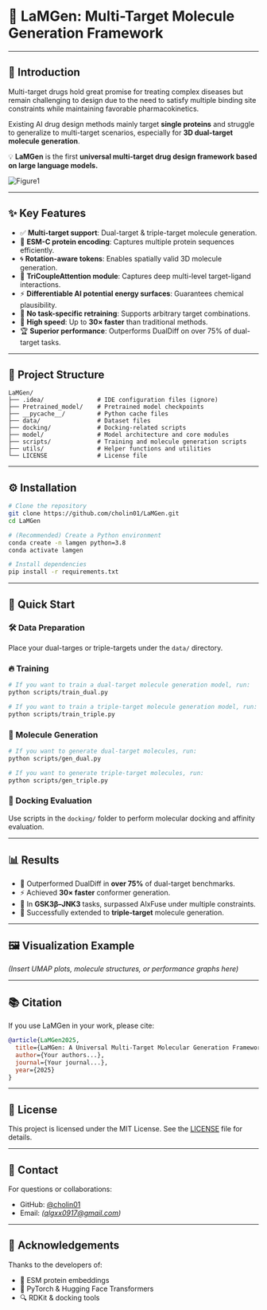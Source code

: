 # 🚀 LaMGen: Multi-Target Molecule Generation Framework

---

## 📖 Introduction

Multi-target drugs hold great promise for treating complex diseases but remain challenging to design due to the need to satisfy multiple binding site constraints while maintaining favorable pharmacokinetics.

Existing AI drug design methods mainly target **single proteins** and struggle to generalize to multi-target scenarios, especially for **3D dual-target molecule generation**.

💡 **LaMGen** is the first **universal multi-target drug design framework based on large language models.**

![Figure1](https://github.com/user-attachments/assets/c3d0ec7a-8e68-4cd5-ac98-9c2197f21baa)

---

## ✨ Key Features

* ✅ **Multi-target support**: Dual-target & triple-target molecule generation.
* 🧬 **ESM-C protein encoding**: Captures multiple protein sequences efficiently.
* 🌀 **Rotation-aware tokens**: Enables spatially valid 3D molecule generation.
* 🔀 **TriCoupleAttention module**: Captures deep multi-level target-ligand interactions.
* ⚡ **Differentiable AI potential energy surfaces**: Guarantees chemical plausibility.
* 🔧 **No task-specific retraining**: Supports arbitrary target combinations.
* 🚀 **High speed**: Up to **30× faster** than traditional methods.
* 🏆 **Superior performance**: Outperforms DualDiff on over 75% of dual-target tasks.

---

## 📂 Project Structure

```text
LaMGen/
├── .idea/               # IDE configuration files (ignore)
├── Pretrained_model/    # Pretrained model checkpoints
├── __pycache__/         # Python cache files
├── data/                # Dataset files
├── docking/             # Docking-related scripts
├── model/               # Model architecture and core modules
├── scripts/             # Training and molecule generation scripts
├── utils/               # Helper functions and utilities
└── LICENSE              # License file
```

---

## ⚙️ Installation

```bash
# Clone the repository
git clone https://github.com/cholin01/LaMGen.git
cd LaMGen

# (Recommended) Create a Python environment
conda create -n lamgen python=3.8
conda activate lamgen

# Install dependencies
pip install -r requirements.txt
```

---

## 🚀 Quick Start

### 🛠️ Data Preparation

Place your dual-targes or triple-targets under the `data/` directory.

### 🔥 Training

```bash
# If you want to train a dual-target molecule generation model, run:
python scripts/train_dual.py

# If you want to train a triple-target molecule generation model, run:
python scripts/train_triple.py
```

### 🎯 Molecule Generation

```bash
# If you want to generate dual-target molecules, run:
python scripts/gen_dual.py

# If you want to generate triple-target molecules, run:
python scripts/gen_triple.py
```

### 🧩 Docking Evaluation

Use scripts in the `docking/` folder to perform molecular docking and affinity evaluation.

---

## 📊 Results

* 🎯 Outperformed DualDiff in **over 75%** of dual-target benchmarks.
* ⚡ Achieved **30× faster** conformer generation.
* 🥇 In **GSK3β–JNK3** tasks, surpassed AIxFuse under multiple constraints.
* 🔬 Successfully extended to **triple-target** molecule generation.

---

## 🖼️ Visualization Example

*(Insert UMAP plots, molecule structures, or performance graphs here)*

---

## 📚 Citation

If you use LaMGen in your work, please cite:

```bibtex
@article{LaMGen2025,
  title={LaMGen: A Universal Multi-Target Molecular Generation Framework Based on Large Language Models},
  author={Your authors...},
  journal={Your journal...},
  year={2025}
}
```

---

## 📜 License

This project is licensed under the MIT License. See the [LICENSE](./LICENSE) file for details.

---

## 💬 Contact

For questions or collaborations:

* GitHub: [@cholin01](https://github.com/cholin01)
* Email: *(qlgxx0917@gmail.com)*

---

## 🎉 Acknowledgements

Thanks to the developers of:

* 🧬 ESM protein embeddings
* 💊 PyTorch & Hugging Face Transformers
* 🔍 RDKit & docking tools
